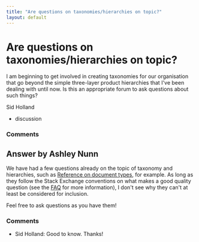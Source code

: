 ```yaml
---
title: "Are questions on taxonomies/hierarchies on topic?"
layout: default
---
```

Are questions on taxonomies/hierarchies on topic?
=====================
I am beginning to get involved in creating taxonomies for our
organisation that go beyond the simple three-layer product hierarchies
that I've been dealing with until now. Is this an appropriate forum to
ask questions about such things?

Sid Holland

<ul class="tags"><li class="tag">discussion</li></ul>

### Comments ###


Answer by Ashley Nunn
----------------
We have had a few questions already on the topic of taxonomy and
hierarchies, such as [Reference on document
types](http://libraries.stackexchange.com/q/334/22), for example. As
long as they follow the Stack Exchange conventions on what makes a good
quality question (see the [FAQ](http://libraries.stackexchange.com/faq)
for more information), I don't see why they can't at least be considered
for inclusion.

Feel free to ask questions as you have them!

### Comments ###
* Sid Holland: Good to know. Thanks!


